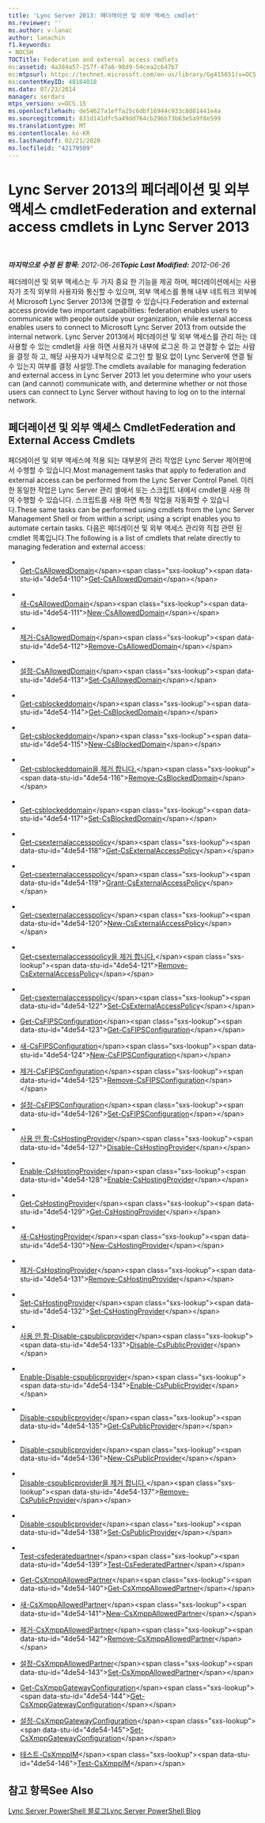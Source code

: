 ```yaml
---
title: 'Lync Server 2013: 페더레이션 및 외부 액세스 cmdlet'
ms.reviewer: ''
ms.author: v-lanac
author: lanachin
f1.keywords:
- NOCSH
TOCTitle: Federation and external access cmdlets
ms:assetid: 4a384a57-257f-47a6-98d9-54cea2c647b7
ms:mtpsurl: https://technet.microsoft.com/en-us/library/Gg415651(v=OCS.15)
ms:contentKeyID: 48184018
ms.date: 07/23/2014
manager: serdars
mtps_version: v=OCS.15
ms.openlocfilehash: de54627a1effa25c6dbf16944c933c8d01441e4a
ms.sourcegitcommit: 831d141dfc5a49dd764cb296b73b63e5a9f8e599
ms.translationtype: MT
ms.contentlocale: ko-KR
ms.lasthandoff: 02/21/2020
ms.locfileid: "42179509"
---
```

<div data-xmlns="http://www.w3.org/1999/xhtml">

<div class="topic" data-xmlns="http://www.w3.org/1999/xhtml" data-msxsl="urn:schemas-microsoft-com:xslt" data-cs="https://msdn.microsoft.com/">

<div data-asp="https://msdn2.microsoft.com/asp">

# <a name="federation-and-external-access-cmdlets-in-lync-server-2013"></a><span data-ttu-id="4de54-102">Lync Server 2013의 페더레이션 및 외부 액세스 cmdlet</span><span class="sxs-lookup"><span data-stu-id="4de54-102">Federation and external access cmdlets in Lync Server 2013</span></span>

</div>

<div id="mainSection">

<div id="mainBody">

<span> </span>

<span data-ttu-id="4de54-103">_**마지막으로 수정 된 항목:** 2012-06-26_</span><span class="sxs-lookup"><span data-stu-id="4de54-103">_**Topic Last Modified:** 2012-06-26_</span></span>

<span data-ttu-id="4de54-104">페더레이션 및 외부 액세스는 두 가지 중요 한 기능을 제공 하며, 페더레이션에서는 사용자가 조직 외부의 사용자와 통신할 수 있으며, 외부 액세스를 통해 내부 네트워크 외부에서 Microsoft Lync Server 2013에 연결할 수 있습니다.</span><span class="sxs-lookup"><span data-stu-id="4de54-104">Federation and external access provide two important capabilities: federation enables users to communicate with people outside your organization, while external access enables users to connect to Microsoft Lync Server 2013 from outside the internal network.</span></span> <span data-ttu-id="4de54-105">Lync Server 2013에서 페더레이션 및 외부 액세스를 관리 하는 데 사용할 수 있는 cmdlet을 사용 하면 사용자가 내부에 로그온 하 고 연결할 수 없는 사람을 결정 하 고, 해당 사용자가 내부적으로 로그인 할 필요 없이 Lync Server에 연결 될 수 있는지 여부를 결정 사설망.</span><span class="sxs-lookup"><span data-stu-id="4de54-105">The cmdlets available for managing federation and external access in Lync Server 2013 let you determine who your users can (and cannot) communicate with, and determine whether or not those users can connect to Lync Server without having to log on to the internal network.</span></span>

<div>

## <a name="federation-and-external-access-cmdlets"></a><span data-ttu-id="4de54-106">페더레이션 및 외부 액세스 Cmdlet</span><span class="sxs-lookup"><span data-stu-id="4de54-106">Federation and External Access Cmdlets</span></span>

<span data-ttu-id="4de54-107">페더레이션 및 외부 액세스에 적용 되는 대부분의 관리 작업은 Lync Server 제어판에서 수행할 수 있습니다.</span><span class="sxs-lookup"><span data-stu-id="4de54-107">Most management tasks that apply to federation and external access can be performed from the Lync Server Control Panel.</span></span> <span data-ttu-id="4de54-108">이러한 동일한 작업은 Lync Server 관리 셸에서 또는 스크립트 내에서 cmdlet을 사용 하 여 수행할 수 있습니다. 스크립트를 사용 하면 특정 작업을 자동화할 수 있습니다.</span><span class="sxs-lookup"><span data-stu-id="4de54-108">These same tasks can be performed using cmdlets from the Lync Server Management Shell or from within a script; using a script enables you to automate certain tasks.</span></span> <span data-ttu-id="4de54-109">다음은 페더레이션 및 외부 액세스 관리와 직접 관련 된 cmdlet 목록입니다.</span><span class="sxs-lookup"><span data-stu-id="4de54-109">The following is a list of cmdlets that relate directly to managing federation and external access:</span></span>

  - <span></span>  
    <span data-ttu-id="4de54-110">[Get-CsAllowedDomain](https://technet.microsoft.com/library/Gg398164(v=OCS.15))</span><span class="sxs-lookup"><span data-stu-id="4de54-110">[Get-CsAllowedDomain](https://technet.microsoft.com/library/Gg398164(v=OCS.15))</span></span>

  - <span></span>  
    <span data-ttu-id="4de54-111">[새-CsAllowedDomain](https://technet.microsoft.com/library/Gg398628(v=OCS.15))</span><span class="sxs-lookup"><span data-stu-id="4de54-111">[New-CsAllowedDomain](https://technet.microsoft.com/library/Gg398628(v=OCS.15))</span></span>

  - <span></span>  
    <span data-ttu-id="4de54-112">[제거-CsAllowedDomain](https://technet.microsoft.com/library/Gg398913(v=OCS.15))</span><span class="sxs-lookup"><span data-stu-id="4de54-112">[Remove-CsAllowedDomain](https://technet.microsoft.com/library/Gg398913(v=OCS.15))</span></span>

  - <span></span>  
    <span data-ttu-id="4de54-113">[설정-CsAllowedDomain](https://technet.microsoft.com/library/Gg398931(v=OCS.15))</span><span class="sxs-lookup"><span data-stu-id="4de54-113">[Set-CsAllowedDomain](https://technet.microsoft.com/library/Gg398931(v=OCS.15))</span></span>

<!-- end list -->

  - <span></span>  
    <span data-ttu-id="4de54-114">[Get-csblockeddomain](https://technet.microsoft.com/library/Gg398424(v=OCS.15))</span><span class="sxs-lookup"><span data-stu-id="4de54-114">[Get-CsBlockedDomain](https://technet.microsoft.com/library/Gg398424(v=OCS.15))</span></span>

  - <span></span>  
    <span data-ttu-id="4de54-115">[Get-csblockeddomain](https://technet.microsoft.com/library/Gg398822(v=OCS.15))</span><span class="sxs-lookup"><span data-stu-id="4de54-115">[New-CsBlockedDomain](https://technet.microsoft.com/library/Gg398822(v=OCS.15))</span></span>

  - <span></span>  
    <span data-ttu-id="4de54-116">[Get-csblockeddomain을 제거 합니다.](https://technet.microsoft.com/library/Gg425832(v=OCS.15))</span><span class="sxs-lookup"><span data-stu-id="4de54-116">[Remove-CsBlockedDomain](https://technet.microsoft.com/library/Gg425832(v=OCS.15))</span></span>

  - <span></span>  
    <span data-ttu-id="4de54-117">[Get-csblockeddomain](https://technet.microsoft.com/library/Gg398090(v=OCS.15))</span><span class="sxs-lookup"><span data-stu-id="4de54-117">[Set-CsBlockedDomain](https://technet.microsoft.com/library/Gg398090(v=OCS.15))</span></span>

<!-- end list -->

  - <span></span>  
    <span data-ttu-id="4de54-118">[Get-csexternalaccesspolicy](https://technet.microsoft.com/library/Gg425805(v=OCS.15))</span><span class="sxs-lookup"><span data-stu-id="4de54-118">[Get-CsExternalAccessPolicy](https://technet.microsoft.com/library/Gg425805(v=OCS.15))</span></span>

  - <span></span>  
    <span data-ttu-id="4de54-119">[Get-csexternalaccesspolicy](https://technet.microsoft.com/library/Gg425942(v=OCS.15))</span><span class="sxs-lookup"><span data-stu-id="4de54-119">[Grant-CsExternalAccessPolicy](https://technet.microsoft.com/library/Gg425942(v=OCS.15))</span></span>

  - <span></span>  
    <span data-ttu-id="4de54-120">[Get-csexternalaccesspolicy](https://technet.microsoft.com/library/Gg398441(v=OCS.15))</span><span class="sxs-lookup"><span data-stu-id="4de54-120">[New-CsExternalAccessPolicy](https://technet.microsoft.com/library/Gg398441(v=OCS.15))</span></span>

  - <span></span>  
    <span data-ttu-id="4de54-121">[Get-csexternalaccesspolicy을 제거 합니다.](https://technet.microsoft.com/library/Gg399057(v=OCS.15))</span><span class="sxs-lookup"><span data-stu-id="4de54-121">[Remove-CsExternalAccessPolicy](https://technet.microsoft.com/library/Gg399057(v=OCS.15))</span></span>

  - <span></span>  
    <span data-ttu-id="4de54-122">[Get-csexternalaccesspolicy](https://technet.microsoft.com/library/Gg398916(v=OCS.15))</span><span class="sxs-lookup"><span data-stu-id="4de54-122">[Set-CsExternalAccessPolicy](https://technet.microsoft.com/library/Gg398916(v=OCS.15))</span></span>

<!-- end list -->

  - <span data-ttu-id="4de54-123">[Get-CsFIPSConfiguration](https://technet.microsoft.com/library/JJ204904(v=OCS.15))</span><span class="sxs-lookup"><span data-stu-id="4de54-123">[Get-CsFIPSConfiguration](https://technet.microsoft.com/library/JJ204904(v=OCS.15))</span></span>

  - <span data-ttu-id="4de54-124">[새-CsFIPSConfiguration](https://technet.microsoft.com/library/JJ205114(v=OCS.15))</span><span class="sxs-lookup"><span data-stu-id="4de54-124">[New-CsFIPSConfiguration](https://technet.microsoft.com/library/JJ205114(v=OCS.15))</span></span>

  - <span data-ttu-id="4de54-125">[제거-CsFIPSConfiguration](https://technet.microsoft.com/library/JJ205201(v=OCS.15))</span><span class="sxs-lookup"><span data-stu-id="4de54-125">[Remove-CsFIPSConfiguration](https://technet.microsoft.com/library/JJ205201(v=OCS.15))</span></span>

  - <span data-ttu-id="4de54-126">[설정-CsFIPSConfiguration](https://technet.microsoft.com/library/JJ205084(v=OCS.15))</span><span class="sxs-lookup"><span data-stu-id="4de54-126">[Set-CsFIPSConfiguration](https://technet.microsoft.com/library/JJ205084(v=OCS.15))</span></span>

<!-- end list -->

  - <span></span>  
    <span data-ttu-id="4de54-127">[사용 안 함-CsHostingProvider](https://technet.microsoft.com/library/Gg398481(v=OCS.15))</span><span class="sxs-lookup"><span data-stu-id="4de54-127">[Disable-CsHostingProvider](https://technet.microsoft.com/library/Gg398481(v=OCS.15))</span></span>

  - <span></span>  
    <span data-ttu-id="4de54-128">[Enable-CsHostingProvider](https://technet.microsoft.com/library/Gg398166(v=OCS.15))</span><span class="sxs-lookup"><span data-stu-id="4de54-128">[Enable-CsHostingProvider](https://technet.microsoft.com/library/Gg398166(v=OCS.15))</span></span>

  - <span></span>  
    <span data-ttu-id="4de54-129">[Get-CsHostingProvider](https://technet.microsoft.com/library/Gg413078(v=OCS.15))</span><span class="sxs-lookup"><span data-stu-id="4de54-129">[Get-CsHostingProvider](https://technet.microsoft.com/library/Gg413078(v=OCS.15))</span></span>

  - <span></span>  
    <span data-ttu-id="4de54-130">[새-CsHostingProvider](https://technet.microsoft.com/library/Gg398490(v=OCS.15))</span><span class="sxs-lookup"><span data-stu-id="4de54-130">[New-CsHostingProvider](https://technet.microsoft.com/library/Gg398490(v=OCS.15))</span></span>

  - <span></span>  
    <span data-ttu-id="4de54-131">[제거-CsHostingProvider](https://technet.microsoft.com/library/Gg425809(v=OCS.15))</span><span class="sxs-lookup"><span data-stu-id="4de54-131">[Remove-CsHostingProvider](https://technet.microsoft.com/library/Gg425809(v=OCS.15))</span></span>

  - <span></span>  
    <span data-ttu-id="4de54-132">[Set-CsHostingProvider](https://technet.microsoft.com/library/Gg398532(v=OCS.15))</span><span class="sxs-lookup"><span data-stu-id="4de54-132">[Set-CsHostingProvider](https://technet.microsoft.com/library/Gg398532(v=OCS.15))</span></span>

<!-- end list -->

  - <span></span>  
    <span data-ttu-id="4de54-133">[사용 안 함-Disable-cspublicprovider](https://technet.microsoft.com/library/Gg398984(v=OCS.15))</span><span class="sxs-lookup"><span data-stu-id="4de54-133">[Disable-CsPublicProvider](https://technet.microsoft.com/library/Gg398984(v=OCS.15))</span></span>

  - <span></span>  
    <span data-ttu-id="4de54-134">[Enable-Disable-cspublicprovider](https://technet.microsoft.com/library/Gg398780(v=OCS.15))</span><span class="sxs-lookup"><span data-stu-id="4de54-134">[Enable-CsPublicProvider](https://technet.microsoft.com/library/Gg398780(v=OCS.15))</span></span>

  - <span></span>  
    <span data-ttu-id="4de54-135">[Disable-cspublicprovider](https://technet.microsoft.com/library/Gg412945(v=OCS.15))</span><span class="sxs-lookup"><span data-stu-id="4de54-135">[Get-CsPublicProvider](https://technet.microsoft.com/library/Gg412945(v=OCS.15))</span></span>

  - <span></span>  
    <span data-ttu-id="4de54-136">[Disable-cspublicprovider](https://technet.microsoft.com/library/Gg398161(v=OCS.15))</span><span class="sxs-lookup"><span data-stu-id="4de54-136">[New-CsPublicProvider](https://technet.microsoft.com/library/Gg398161(v=OCS.15))</span></span>

  - <span></span>  
    <span data-ttu-id="4de54-137">[Disable-cspublicprovider을 제거 합니다.](https://technet.microsoft.com/library/Gg412906(v=OCS.15))</span><span class="sxs-lookup"><span data-stu-id="4de54-137">[Remove-CsPublicProvider](https://technet.microsoft.com/library/Gg412906(v=OCS.15))</span></span>

  - <span></span>  
    <span data-ttu-id="4de54-138">[Disable-cspublicprovider](https://technet.microsoft.com/library/Gg413087(v=OCS.15))</span><span class="sxs-lookup"><span data-stu-id="4de54-138">[Set-CsPublicProvider](https://technet.microsoft.com/library/Gg413087(v=OCS.15))</span></span>

<!-- end list -->

  - <span></span>  
    <span data-ttu-id="4de54-139">[Test-csfederatedpartner](https://technet.microsoft.com/library/Gg398281(v=OCS.15))</span><span class="sxs-lookup"><span data-stu-id="4de54-139">[Test-CsFederatedPartner](https://technet.microsoft.com/library/Gg398281(v=OCS.15))</span></span>

<!-- end list -->

  - <span data-ttu-id="4de54-140">[Get-CsXmppAllowedPartner](https://technet.microsoft.com/library/JJ204981(v=OCS.15))</span><span class="sxs-lookup"><span data-stu-id="4de54-140">[Get-CsXmppAllowedPartner](https://technet.microsoft.com/library/JJ204981(v=OCS.15))</span></span>

  - <span data-ttu-id="4de54-141">[새-CsXmppAllowedPartner](https://technet.microsoft.com/library/JJ204631(v=OCS.15))</span><span class="sxs-lookup"><span data-stu-id="4de54-141">[New-CsXmppAllowedPartner](https://technet.microsoft.com/library/JJ204631(v=OCS.15))</span></span>

  - <span data-ttu-id="4de54-142">[제거-CsXmppAllowedPartner](https://technet.microsoft.com/library/JJ205055(v=OCS.15))</span><span class="sxs-lookup"><span data-stu-id="4de54-142">[Remove-CsXmppAllowedPartner](https://technet.microsoft.com/library/JJ205055(v=OCS.15))</span></span>

  - <span data-ttu-id="4de54-143">[설정-CsXmppAllowedPartner](https://technet.microsoft.com/library/JJ204686(v=OCS.15))</span><span class="sxs-lookup"><span data-stu-id="4de54-143">[Set-CsXmppAllowedPartner](https://technet.microsoft.com/library/JJ204686(v=OCS.15))</span></span>

<!-- end list -->

  - <span data-ttu-id="4de54-144">[Get-CsXmppGatewayConfiguration](https://technet.microsoft.com/library/JJ204869(v=OCS.15))</span><span class="sxs-lookup"><span data-stu-id="4de54-144">[Get-CsXmppGatewayConfiguration](https://technet.microsoft.com/library/JJ204869(v=OCS.15))</span></span>

  - <span data-ttu-id="4de54-145">[설정-CsXmppGatewayConfiguration](https://technet.microsoft.com/library/JJ204769(v=OCS.15))</span><span class="sxs-lookup"><span data-stu-id="4de54-145">[Set-CsXmppGatewayConfiguration](https://technet.microsoft.com/library/JJ204769(v=OCS.15))</span></span>

<!-- end list -->

  - <span data-ttu-id="4de54-146">[테스트-CsXmppIM](https://technet.microsoft.com/library/JJ205423(v=OCS.15))</span><span class="sxs-lookup"><span data-stu-id="4de54-146">[Test-CsXmppIM](https://technet.microsoft.com/library/JJ205423(v=OCS.15))</span></span>

</div>

<div>

## <a name="see-also"></a><span data-ttu-id="4de54-147">참고 항목</span><span class="sxs-lookup"><span data-stu-id="4de54-147">See Also</span></span>


[<span data-ttu-id="4de54-148">Lync Server PowerShell 블로그</span><span class="sxs-lookup"><span data-stu-id="4de54-148">Lync Server PowerShell Blog</span></span>](https://go.microsoft.com/fwlink/p/?linkid=203150)  
  

</div>

</div>

<span> </span>

</div>

</div>

</div>

